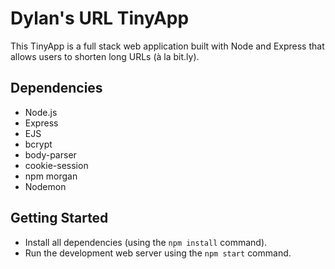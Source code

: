 # Dylan's URL TinyApp
This TinyApp is a full stack web application built with Node and Express that allows users to shorten long URLs (à la bit.ly).

## Dependencies

- Node.js
- Express
- EJS
- bcrypt
- body-parser
- cookie-session
- npm morgan
- Nodemon

## Getting Started

- Install all dependencies (using the `npm install` command).
- Run the development web server using the `npm start` command.
